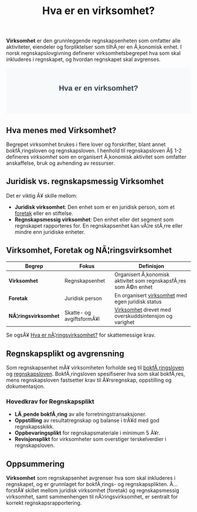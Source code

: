 ﻿---
title: "Hva er en virksomhet?"
meta_title: "Hva er en virksomhet?"
meta_description: '**Virksomhet** er den grunnleggende regnskapsenheten som omfatter alle aktiviteter, eiendeler og forpliktelser som tilhÃ¸rer en Ã¸konomisk enhet. I norsk regnsk...'
slug: hva-er-virksomhet
type: blog
layout: pages/single
---

**Virksomhet** er den grunnleggende regnskapsenheten som omfatter alle aktiviteter, eiendeler og forpliktelser som tilhÃ¸rer en Ã¸konomisk enhet. I norsk regnskapslovgivning definerer virksomhetsbegrepet hva som skal inkluderes i regnskapet, og hvordan regnskapet skal avgrenses.

![Illustrasjon av virksomhet som regnskapsenhet](hva-er-virksomhet-image.svg)

## Hva menes med Virksomhet?

Begrepet virksomhet brukes i flere lover og forskrifter, blant annet bokfÃ¸ringsloven og regnskapsloven. I henhold til regnskapsloven Â§ 1-2 defineres *virksomhet* som en organisert Ã¸konomisk aktivitet som omfatter anskaffelse, bruk og avhending av ressurser.

## Juridisk vs. regnskapsmessig Virksomhet

Det er viktig Ã¥ skille mellom:

* **Juridisk virksomhet**: Den enhet som er en juridisk person, som et [foretak](/blogs/regnskap/hva-er-foretak "Hva er et Foretak?") eller en stiftelse.
* **Regnskapsmessig virksomhet**: Den enhet eller det segment som regnskapet rapporteres for. En regnskapsenhet kan vÃ¦re stÃ¸rre eller mindre enn juridiske enheter.

## Virksomhet, Foretak og NÃ¦ringsvirksomhet

| Begrep               | Fokus                        | Definisjon                                                                 |
|----------------------|------------------------------|----------------------------------------------------------------------------|
| **Virksomhet**       | Regnskapsenhet               | Organisert Ã¸konomisk aktivitet som regnskapsfÃ¸res som Ã©n enhet             |
| **Foretak**          | Juridisk person              | En organisert [virksomhet](/blogs/regnskap/hva-er-virksomhet "Hva er en virksomhet? Definisjon og Regnskapsmessige Forhold") med egen juridisk status |
| **NÃ¦ringsvirksomhet**| Skatte- og avgiftsformÃ¥l     | [Virksomhet](/blogs/regnskap/hva-er-virksomhet "Hva er en virksomhet? Definisjon og Regnskapsmessige Forhold") drevet med overskuddsintensjon og varighet |

Se ogsÃ¥ [Hva er nÃ¦ringsvirksomhet?](/blogs/regnskap/naeringsvirksomhet "Hva er nÃ¦ringsvirksomhet? Definisjon og Regnskapsmessig Behandling") for skattemessige krav.

## Regnskapsplikt og avgrensning

Som regnskapsenhet mÃ¥ virksomheten forholde seg til [bokfÃ¸ringsloven](/blogs/regnskap/hva-er-bokforingsloven "Hva er BokfÃ¸ringsloven? Komplett Guide til Norsk BokfÃ¸ringslovgivning") og [regnskapsloven](/blogs/regnskap/hva-er-regnskapsloven "Hva er Regnskapsloven? Guide til Regnskapsreglene i Norge"). BokfÃ¸ringsloven spesifiserer hva som skal bokfÃ¸res, mens regnskapsloven fastsetter krav til Ã¥rsregnskap, oppstilling og dokumentasjon.

### Hovedkrav for Regnskapsplikt

* **LÃ¸pende bokfÃ¸ring** av alle forretningstransaksjoner.
* **Oppstilling** av resultatregnskap og balanse i trÃ¥d med god regnskapsskikk.
* **Oppbevaringsplikt** for regnskapsmateriale i minimum 5 Ã¥r.
* **Revisjonsplikt** for virksomheter som overstiger terskelverdier i regnskapsloven.

## Oppsummering

**Virksomhet** som regnskapsenhet avgrenser hva som skal inkluderes i regnskapet, og er grunnlaget for bokfÃ¸rings- og regnskapsplikten. Ã… forstÃ¥ skillet mellom juridisk virksomhet (foretak) og regnskapsmessig virksomhet, samt sammenhengen til nÃ¦ringsvirksomhet, er sentralt for korrekt regnskapsrapportering.
